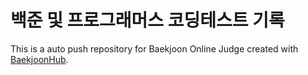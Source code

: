 # 백준 및 프로그래머스 코딩테스트 기록
This is a auto push repository for Baekjoon Online Judge created with [BaekjoonHub](https://github.com/BaekjoonHub/BaekjoonHub).
